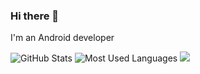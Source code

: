 ### Hi there 👋
I'm an Android developer 

<img src="https://github-readme-stats.vercel.app/api?username=ALuoBo&show_icons=true&count_private=true" alt="GitHub Stats"/>
<img src="https://github-readme-stats.vercel.app/api/top-langs/?username=ALuoBo&layout=compact&card_width=445" alt="Most Used Languages"/>
<img src="https://komarev.com/ghpvc/?username=ALuoBo&style=flat-square" />

